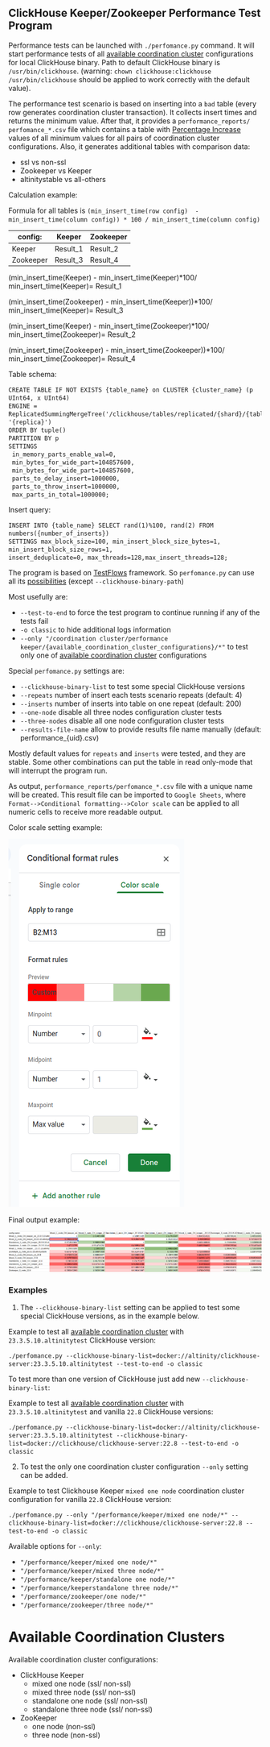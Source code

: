 ## ClickHouse Keeper/Zookeeper Performance Test Program

Performance tests can be launched with `./perfomance.py` command.
It will start performance tests of all [available coordination cluster]
configurations for local ClickHouse binary. Path to default ClickHouse binary is `/usr/bin/clickhouse`. (warning:
`chown clickhouse:clickhouse /usr/bin/clickhouse` should be applied to work correctly with the default value).

The performance test scenario is based on inserting into a `bad` table (every row generates coordination cluster
transaction). It collects insert times and returns the minimum value. After that, it provides a `performance_reports/
perfomance_*.csv` file which contains a table with [Percentage Increase](https://www.investopedia.com/terms/p/percentage-change.asp) 
values of all minimum values for all pairs of coordination cluster configurations. Also, it generates additional tables with comparison data:

* ssl vs non-ssl
* Zookeeper vs Keeper
* altinitystable vs all-others

Calculation example:

Formula for all tables is `(min_insert_time(row config)  - min_insert_time(column config)) * 100 / min_insert_time(column config)`



| config:  | Keeper   | Zookeeper |
|----------|----------|-----------|
| Keeper   | Result_1 | Result_2  |
| Zookeeper| Result_3 | Result_4  |

 (min_insert_time(Keeper) -  min_insert_time(Keeper)*100/ min_insert_time(Keeper)= Result_1

 (min_insert_time(Zookeeper) -  min_insert_time(Keeper))*100/ min_insert_time(Keeper)= Result_3

 (min_insert_time(Keeper) -  min_insert_time(Zookeeper)*100/ min_insert_time(Zookeeper)= Result_2

 (min_insert_time(Zookeeper) -  min_insert_time(Zookeeper))*100/ min_insert_time(Zookeeper)= Result_4

Table schema:

```commandline
CREATE TABLE IF NOT EXISTS {table_name} on CLUSTER {cluster_name} (p UInt64, x UInt64)
ENGINE = ReplicatedSummingMergeTree('/clickhouse/tables/replicated/{shard}/{table_name}', '{replica}')
ORDER BY tuple() 
PARTITION BY p 
SETTINGS 
 in_memory_parts_enable_wal=0,
 min_bytes_for_wide_part=104857600, 
 min_bytes_for_wide_part=104857600, 
 parts_to_delay_insert=1000000, 
 parts_to_throw_insert=1000000, 
 max_parts_in_total=1000000;
```

Insert query:

```commandline
INSERT INTO {table_name} SELECT rand(1)%100, rand(2) FROM numbers({number_of_inserts}) 
SETTINGS max_block_size=100, min_insert_block_size_bytes=1, min_insert_block_size_rows=1, 
insert_deduplicate=0, max_threads=128,max_insert_threads=128;
```

The program is based on [TestFlows](https://testflows.com/) framework. So `perfomance.py` can use all its
[possibilities](https://testflows.com/handbook/) (except `--clickhouse-binary-path`)

Most usefully are:

* `--test-to-end` to force the test program to continue running if any of the tests fail
* `-o classic` to hide additional logs information
* `--only "/coordination cluster/performance keeper/{available_coordination_cluster_configurations}/*"` to test only one of 
[available coordination cluster] configurations


Special `perfomance.py` settings are:

* `--clickhouse-binary-list` to test some special ClickHouse versions
* `--repeats` number of insert each tests scenario repeats (default: 4)
* `--inserts` number of inserts into table on one repeat (default: 200)
* `--one-node` disable all three nodes configuration cluster tests
* `--three-nodes` disable all one node configuration cluster tests
* `--results-file-name` allow to provide results file name manually (default: performance_{uid}.csv)

Mostly default values for `repeats` and `inserts` were tested, and they are stable. Some other combinations can put the
table in read only-mode that will interrupt the program run.

As output, `performance_reports/perfomance_*.csv` file with a unique name will be created. This result file can be 
imported to `Google Sheets`, where `Format-->Conditional formatting-->Color scale` can be applied 
to all numeric cells to receive more readable output.

Color scale setting example:

<img src="readme_data/color_scale_settings.png" alt="color scale settings img">

Final output example:

<img src="readme_data/final_output.png" alt="final output img">

### Examples

1) The `--clickhouse-binary-list` setting can be applied to test some special ClickHouse versions, as in the example below.

Example to test all [available coordination cluster] with `23.3.5.10.altinitytest` ClickHouse version:
```commandline
./perfomance.py --clickhouse-binary-list=docker://altinity/clickhouse-server:23.3.5.10.altinitytest --test-to-end -o classic
```

To test more than one version of ClickHouse just add new `--clickhouse-binary-list`:

Example to test all [available coordination cluster] with `23.3.5.10.altinitytest` and vanilla `22.8` ClickHouse versions:

```commandline
./perfomance.py --clickhouse-binary-list=docker://altinity/clickhouse-server:23.3.5.10.altinitytest --clickhouse-binary-list=docker://clickhouse/clickhouse-server:22.8 --test-to-end -o classic
```

2) To test the only one coordination cluster configuration `--only` setting can be added.

Example to test Clickhouse Keeper `mixed one node` coordination cluster configuration for vanilla `22.8` ClickHouse version:

```commandline
./perfomance.py --only "/performance/keeper/mixed one node/*" --clickhouse-binary-list=docker://clickhouse/clickhouse-server:22.8 --test-to-end -o classic
```

Available options for `--only`:

* `"/performance/keeper/mixed one node/*"`
* `"/performance/keeper/mixed three node/*"`
* `"/performance/keeper/standalone one node/*"`
* `"/performance/keeperstandalone three node/*"`
* `"/performance/zookeeper/one node/*"`
* `"/performance/zookeeper/three node/*"`


# Available Coordination Clusters

Available coordination cluster configurations:

* ClickHouse Keeper
  * mixed one node (ssl/ non-ssl)
  * mixed three node (ssl/ non-ssl)
  * standalone one node (ssl/ non-ssl)
  * standalone three node (ssl/ non-ssl)
* ZooKeeper
  * one node (non-ssl)
  * three node (non-ssl)

[available coordination cluster]: #available-coordination-clusters